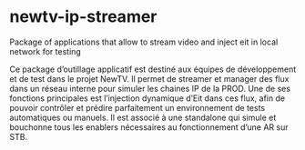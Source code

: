 # newtv-ip-streamer
Package of applications that allow to stream video and inject eit in local network for testing 


Ce package d’outillage applicatif est destiné aux équipes de développement et de test dans le projet NewTV.
Il permet de streamer et manager des flux dans un réseau interne pour simuler les chaines IP de la PROD.
Une de ses fonctions principales est l’injection dynamique d’Eit dans ces flux, afin de pouvoir contrôler et prédire parfaitement un environnement de tests automatiques ou manuels.
Il est associé à une standalone qui simule et bouchonne tous les enablers nécessaires au fonctionnement d’une AR sur STB.
